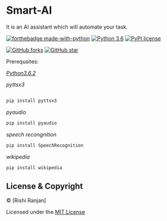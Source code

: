 # Smart-AI

It is an AI assistant which will automate your task.

[![forthebadge made-with-python](http://ForTheBadge.com/images/badges/made-with-python.svg)](https://www.python.org/)                  [![Python 3.6](https://img.shields.io/badge/python-3.6-blue.svg)](https://www.python.org/downloads/release/python-360/)          [![PyPI license](https://img.shields.io/pypi/l/ansicolortags.svg)](https://pypi.python.org/pypi/ansicolortags/)
 
 [![GitHub forks](https://img.shields.io/github/forks/rishi7677/Smart-AI?style=social)](https://GitHub.com/Naereen/StrapDown.js/network/)                 [![GitHub star](https://img.shields.io/github/stars/rishi7677/Smart-AI?style=social)](https://GitHub.com/Naereen/StrapDown.js/network/)








Prerequsites:





*[Python3.6.2](https://www.python.org/downloads/release/python-362/)*



*pyttsx3*
```python

pip install pyttsx3
```
*pyaudio*
```python
pip install pyaudio
```
*speech recongnition*
```python
pip install SpeechRecognition
```
*wikipedia*
```python
pip install wikipedia
```

## License & Copyright
© [Rishi Ranjan]

Licensed under the [MIT License](License)

